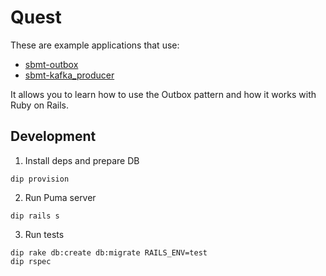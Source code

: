# Quest

These are example applications that use:
- [sbmt-outbox](https://github.com/SberMarket-Tech/sbmt-outbox)
- [sbmt-kafka_producer](https://github.com/SberMarket-Tech/sbmt-kafka_producer)

It allows you to learn how to use the Outbox pattern and how it works with Ruby on Rails.

## Development

1. Install deps and prepare DB

```shell
dip provision
```

2. Run Puma server

```shell
dip rails s
```

3. Run tests

```shell
dip rake db:create db:migrate RAILS_ENV=test
dip rspec
```
